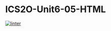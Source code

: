 # ICS2O-Unit6-05-HTML
[![linter](https://github.com/Rodas-Nega/ICS2O-Unit6-05-HTML/workflows/linter/badge.svg)](https://github.com/marketplace/actions/super-linter)      

